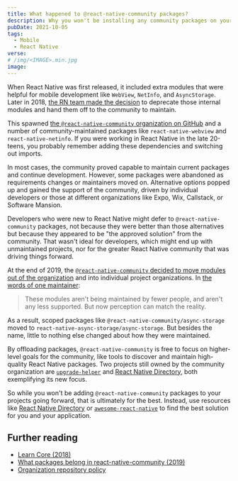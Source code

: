 ```yaml
---
title: What happened to @react-native-community packages?
description: Why you won't be installing any community packages on your next React Native project
pubDate: 2021-10-05
tags:
  - Mobile
  - React Native
verse:
# /img/<IMAGE>.min.jpg
image:
---
```


When React Native was first released, it included extra modules that were helpful for mobile development like `WebView`, `NetInfo`, and `AsyncStorage`. Later in 2018, [the RN team made the decision](https://github.com/react-native-community/discussions-and-proposals/issues/6) to deprecate those internal modules and hand them off to the community to maintain.

This spawned [the `@react-native-community` organization on GitHub](https://github.com/react-native-community) and a number of community-maintained packages like `react-native-webview` and `react-native-netinfo`. If you were working in React Native in the late 20-teens, you probably remember adding these dependencies and switching out imports.

In most cases, the community proved capable to maintain current packages and continue development. However, some packages were abandoned as requirements changes or maintainers moved on. Alternative options popped up and gained the support of the community, driven by individual developers or those at different organizations like Expo, Wix, Callstack, or Software Mansion.

Developers who were new to React Native might defer to `@react-native-community` packages, not because they were better than those alternatives but because they appeared to be "the approved solution" from the community. That wasn't ideal for developers, which might end up with unmaintained projects, nor for the greater React Native community that was driving things forward.

At the end of 2019, the [`@react-native-community` decided to move modules out of the organization](https://github.com/react-native-community/discussions-and-proposals/issues/176) and into individual project organizations. In [the words of one maintainer](https://github.com/react-native-community/discussions-and-proposals/issues/176#issuecomment-719172928):

> These modules aren't being maintained by fewer people, and aren't any less supported. But now perception can match the reality.

As a result, scoped packages like `@react-native-community/async-storage` moved to `react-native-async-storage/async-storage`. But besides the name, little to nothing else changed about how they were maintained.

By offloading packages, `@react-native-community` is free to focus on higher-level goals for the community, like tools to discover and maintain high-quality React Native packages. Two projects still owned by the community organization are [`upgrade-helper`](https://github.com/react-native-community/upgrade-helper) and [React Native Directory](https://reactnative.directory/), both exemplifying its new focus.

So while you won't be adding `@react-native-community` packages to your projects going forward, that is ultimately for the best. Instead, use resources like [React Native Directory](https://reactnative.directory/) or [`awesome-react-native`](https://github.com/jondot/awesome-react-native) to find the best solution for you and your application.

## Further reading

- [Learn Core (2018)](https://github.com/react-native-community/discussions-and-proposals/issues/6)
- [What packages belong in react-native-community (2019)](https://github.com/react-native-community/discussions-and-proposals/issues/176)
- [Organization repository policy](https://github.com/react-native-community/discussions-and-proposals/blob/master/partners/0001-organization-repository-policy.md)
